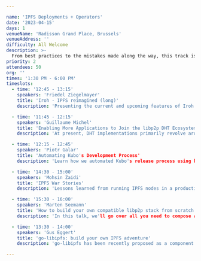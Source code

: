 ```yaml
---

name: 'IPFS Deployments + Operators'
date: '2023-04-15'
days: 1
venueName: 'Radisson Grand Place, Brussels'
venueAddress: ''
difficulty: All Welcome
description: >-
  From best practices to the mistakes made along the way, this track is a chance to highlight how members of the community are running IPFS nodes at scale. Let's share what's working well and what implementations can do to make things even better!
priority: 2
attendees: 50
org: ''
times: '1:30 PM - 6:00 PM'
timeslots:
  - time: '12:45 - 13:15'
    speakers: 'Friedel Ziegelmayer'
    title: 'Iroh - IPFS reimagined (long)'
    description: 'Presenting the current and upcoming features of Iroh.'

  - time: '11:45 - 12:15'
    speakers: 'Guillaume Michel'
    title: 'Enabling More Applications to Join the libp2p DHT Ecosystem'
    description: 'At present, DHT implementations primarily revolve around IPFS. However, it's possible for other applications that leverage libp2p to utilize the DHT without the need to participate in the IPFS DHT and store IPFS data. This presentation outlines a strategy to divide the existing DHT into two parts: a lightweight, multipurpose DHT and an IPFS DHT protocol built on top of it. This proposed approach would enable non-IPFS applications to join the lightweight DHT while running their own protocol on top of it. This would promote interoperability with other applications, contribute to the growth of the libp2p DHT, and enhance the security of all its users.'

  - time: '12:15 - 12:45'
    speakers: 'Piotr Galar'
    title: 'Automating Kubo's Development Process'
    description: 'Learn how we automated Kubo's release process using kuboreleaser and migrated from CircleCI to GitHub Actions. Discover the benefits of automation and how we use Grafana to monitor our development pipeline. Perfect for developers and DevOps engineers interested in improving the developer experience in their projects.'

  - time: '14:30 - 15:00'
    speakers: 'Mohsin Zaidi'
    title: 'IPFS War Stories'
    description: 'Lessons learned from running IPFS nodes in a production environment.  Ceramic Network's operational burden from IPFS nodes.'

  - time: '15:30 - 16:00'
    speakers: 'Marten Seemann'
    title: 'How to build your own compatible libp2p stack from scratch in an afternoon'
    description: 'In this talk, we'll go over all you need to compose a modern and minimal libp2p stack.'

  - time: '13:30 - 14:00'
    speakers: 'Gus Eggert'
    title: 'go-libipfs: build your own IPFS adventure'
    description: 'go-libipfs has been recently proposed as a component library for building IPFS applications and implementations in Go. The goal of this effort is to help people build things. In this talk we will use examples to showcase things that are easy to do with go-libipfs that have been difficult to achieve up to now. More information can be found at: https://github.com/ipfs/go-libipfs'

---
```

